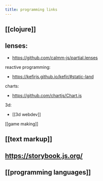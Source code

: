 ```yaml
---
title: programming links
---
```


## [[clojure]]
## lenses:
- https://github.com/calmm-js/partial.lenses

reactive programming:
- https://kefirjs.github.io/kefir/#static-land

charts:
- https://github.com/chartjs/Chart.js

3d:
- [[3d webdev]]

[[game making]]
## [[text markup]]
## https://storybook.js.org/
## [[programming languages]]
